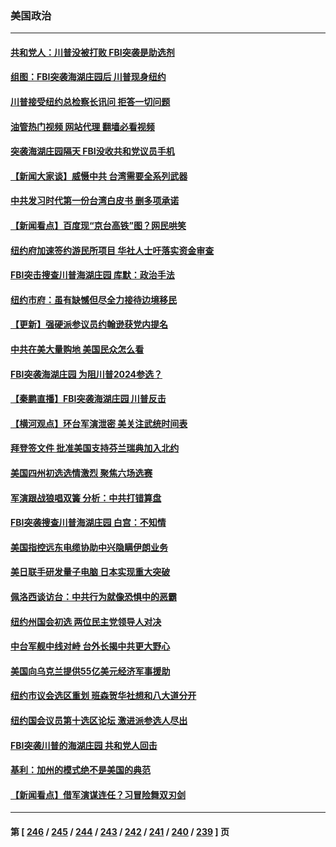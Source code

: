 ### 美国政治
---
#### [共和党人：川普没被打败 FBI突袭是助选剂](../../pages/ncid1078159/n13799853.md?08110845) 
#### [组图：FBI突袭海湖庄园后 川普现身纽约](../../pages/ncid1078159/n13799524.md?08110845) 
#### [川普接受纽约总检察长讯问 拒答一切问题](../../pages/ncid1078159/n13799778.md?08110845) 
#### [油管热门视频 网站代理 翻墙必看视频](http://209.222.30.114:81/youtube.html?08110845)
#### [突袭海湖庄园隔天 FBI没收共和党议员手机](../../pages/ncid1078159/n13799749.md?08110845) 
#### [【新闻大家谈】威慑中共 台湾需要全系列武器](../../pages/ncid1078159/n13799721.md?08110845) 
#### [中共发习时代第一份台湾白皮书 删多项承诺](../../pages/ncid1078159/n13799640.md?08110845) 
#### [【新闻看点】百度现“京台高铁”图？网民哄笑](../../pages/ncid1078159/n13799099.md?08110845) 
#### [纽约府加速签约游民所项目 华社人士吁落实资金审查](../../pages/ncid1078159/n13799279.md?08110845) 
#### [FBI突击搜查川普海湖庄园 库默：政治手法](../../pages/ncid1078159/n13799285.md?08110845) 
#### [纽约市府：虽有缺憾但尽全力接待边境移民](../../pages/ncid1078159/n13799277.md?08110845) 
#### [【更新】强硬派参议员约翰逊获党内提名](../../pages/ncid1078159/n13799017.md?08110845) 
#### [中共在美大量购地 美国民众怎么看](../../pages/ncid1078159/n13799203.md?08110845) 
#### [FBI突袭海湖庄园 为阻川普2024参选？](../../pages/ncid1078159/n13798986.md?08110845) 
#### [【秦鹏直播】FBI突袭海湖庄园 川普反击](../../pages/ncid1078159/n13799038.md?08110845) 
#### [【横河观点】环台军演泄密 美关注武统时间表](../../pages/ncid1078159/n13799105.md?08110845) 
#### [拜登签文件 批准美国支持芬兰瑞典加入北约](../../pages/ncid1078159/n13799045.md?08110845) 
#### [美国四州初选选情激烈 聚焦六场选赛](../../pages/ncid1078159/n13798933.md?08110845) 
#### [军演跟战狼唱双簧 分析：中共打错算盘](../../pages/ncid1078159/n13799011.md?08110845) 
#### [FBI突袭搜查川普海湖庄园 白宫：不知情](../../pages/ncid1078159/n13798950.md?08110845) 
#### [美国指控远东电缆协助中兴隐瞒伊朗业务](../../pages/ncid1078159/n13798971.md?08110845) 
#### [美日联手研发量子电脑 日本实现重大突破](../../pages/ncid1078159/n13798979.md?08110845) 
#### [佩洛西谈访台：中共行为就像恐惧中的恶霸](../../pages/ncid1078159/n13798920.md?08110845) 
#### [纽约州国会初选 两位民主党领导人对决](../../pages/ncid1078159/n13798508.md?08110845) 
#### [中台军舰中线对峙 台外长揭中共更大野心](../../pages/ncid1078159/n13798740.md?08110845) 
#### [美国向乌克兰提供55亿美元经济军事援助](../../pages/ncid1078159/n13798555.md?08110845) 
#### [纽约市议会选区重划 班森贺华社想和八大道分开](../../pages/ncid1078159/n13798562.md?08110845) 
#### [纽约国会议员第十选区论坛 激进派参选人尽出](../../pages/ncid1078159/n13798566.md?08110845) 
#### [FBI突袭川普的海湖庄园 共和党人回击](../../pages/ncid1078159/n13798479.md?08110845) 
#### [基利：加州的模式绝不是美国的典范](../../pages/ncid1078159/n13798498.md?08110845) 
#### [【新闻看点】借军演谋连任？习冒险舞双刃剑](../../pages/ncid1078159/n13798415.md?08110845) 

---
#### 第 [ [246](./246.md?08110845) / [245](./245.md?08110845) / [244](./244.md?08110845) / [243](./243.md?08110845) / [242](./242.md?08110845) / [241](./241.md?08110845) / [240](./240.md?08110845) / [239](./239.md?08110845) ] 页
